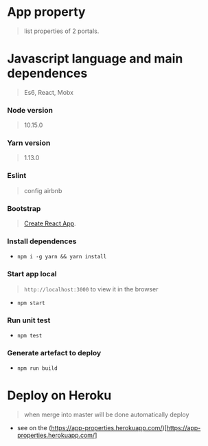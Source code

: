 # App property
> list properties of 2 portals.

# Javascript language and main dependences
> Es6, React, Mobx

### Node version
> 10.15.0

###  Yarn version
> 1.13.0

### Eslint
> config airbnb

###  Bootstrap
> [Create React App](https://github.com/facebook/create-react-app).

###  Install dependences
- `npm i -g yarn && yarn install`

###  Start app local
> `http://localhost:3000` to view it in the browser
- `npm start`

###  Run unit test
- `npm test`

###  Generate artefact to deploy
- `npm run build`

# Deploy on Heroku
> when merge into master will be done automatically deploy
- see on the (https://app-properties.herokuapp.com/)[https://app-properties.herokuapp.com/]
